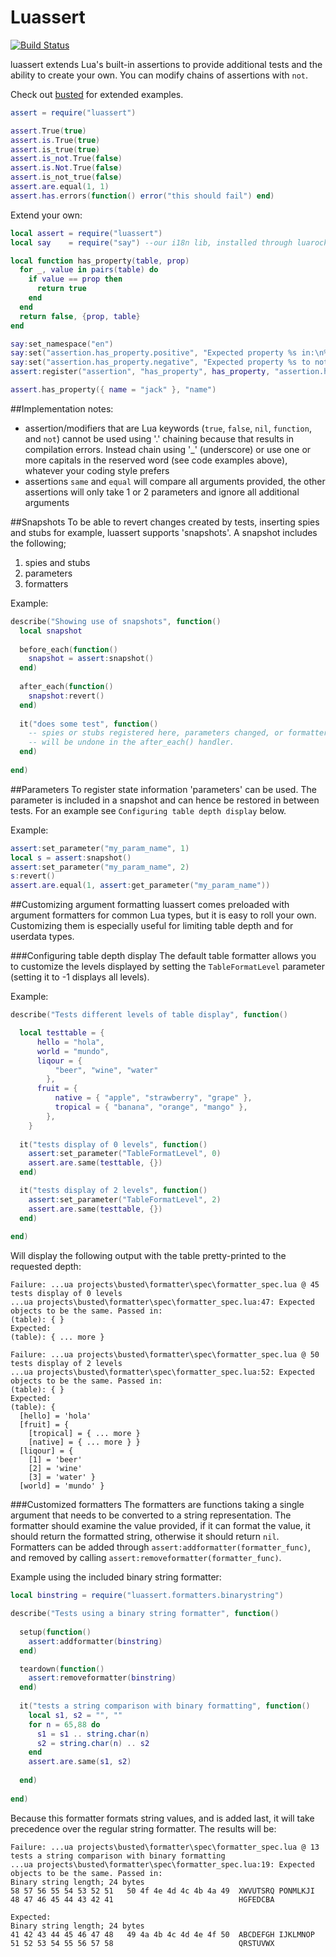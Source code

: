 Luassert
========

[![Build Status](https://secure.travis-ci.org/Olivine-Labs/luassert.png)](http://secure.travis-ci.org/Olivine-Labs/luassert)

luassert extends Lua's built-in assertions to provide additional tests and the ability to create your own. You can modify chains of assertions with `not`.

Check out [busted](http://www.olivinelabs.com/busted#asserts) for extended examples.

```lua
assert = require("luassert")

assert.True(true)
assert.is.True(true)
assert.is_true(true)
assert.is_not.True(false)
assert.is.Not.True(false)
assert.is_not_true(false)
assert.are.equal(1, 1)
assert.has.errors(function() error("this should fail") end)
```

Extend your own:

```lua
local assert = require("luassert")
local say    = require("say") --our i18n lib, installed through luarocks, included as a luassert dependency

local function has_property(table, prop)
  for _, value in pairs(table) do
    if value == prop then
      return true
    end
  end
  return false, {prop, table}
end

say:set_namespace("en")
say:set("assertion.has_property.positive", "Expected property %s in:\n%s")
say:set("assertion.has_property.negative", "Expected property %s to not be in:\n%s")
assert:register("assertion", "has_property", has_property, "assertion.has_property.positive", "assertion.has_property.negative")

assert.has_property({ name = "jack" }, "name")
```

##Implementation notes:

* assertion/modifiers that are Lua keywords (`true`, `false`, `nil`, `function`, and `not`) cannot be used using '.' chaining because that results in compilation errors. Instead chain using '_' (underscore) or use one or more capitals in the reserved word (see code examples above), whatever your coding style prefers
* assertions `same` and `equal` will compare all arguments provided, the other assertions will only take 1 or 2 parameters and ignore all additional arguments

##Snapshots
To be able to revert changes created by tests, inserting spies and stubs for example, luassert supports 'snapshots'. A snapshot includes the following;

1. spies and stubs
1. parameters
1. formatters

Example:
```lua
describe("Showing use of snapshots", function()
  local snapshot
  
  before_each(function()
    snapshot = assert:snapshot()
  end)
  
  after_each(function()
    snapshot:revert()
  end)
  
  it("does some test", function()
    -- spies or stubs registered here, parameters changed, or formatters added
    -- will be undone in the after_each() handler.
  end)
  
end)
```

##Parameters
To register state information 'parameters' can be used. The parameter is included in a snapshot and can hence be restored in between tests. For an example see `Configuring table depth display` below.

Example:
```lua
assert:set_parameter("my_param_name", 1)
local s = assert:snapshot()
assert:set_parameter("my_param_name", 2)
s:revert()
assert.are.equal(1, assert:get_parameter("my_param_name"))
```

##Customizing argument formatting
luassert comes preloaded with argument formatters for common Lua types, but it is easy to roll your own. Customizing them is especially useful for limiting table depth and for userdata types.

###Configuring table depth display
The default table formatter allows you to customize the levels displayed by setting the `TableFormatLevel` parameter (setting it to -1 displays all levels). 

Example:
```lua
describe("Tests different levels of table display", function()

  local testtable = {
      hello = "hola",
      world = "mundo",
      liqour = {
          "beer", "wine", "water"
        },
      fruit = {
          native = { "apple", "strawberry", "grape" },
          tropical = { "banana", "orange", "mango" },
        },
    }
    
  it("tests display of 0 levels", function()
    assert:set_parameter("TableFormatLevel", 0)
    assert.are.same(testtable, {})
  end)

  it("tests display of 2 levels", function()
    assert:set_parameter("TableFormatLevel", 2)
    assert.are.same(testtable, {})
  end)
  
end)
```

Will display the following output with the table pretty-printed to the requested depth:
```Failure: ...ua projects\busted\formatter\spec\formatter_spec.lua @ 45tests display of 0 levels...ua projects\busted\formatter\spec\formatter_spec.lua:47: Expected objects to be the same. Passed in:(table): { }Expected:(table): { ... more }Failure: ...ua projects\busted\formatter\spec\formatter_spec.lua @ 50tests display of 2 levels...ua projects\busted\formatter\spec\formatter_spec.lua:52: Expected objects to be the same. Passed in:(table): { }Expected:(table): {  [hello] = 'hola'  [fruit] = {    [tropical] = { ... more }    [native] = { ... more } }  [liqour] = {    [1] = 'beer'    [2] = 'wine'    [3] = 'water' }  [world] = 'mundo' }```###Customized formatters
The formatters are functions taking a single argument that needs to be converted to a string representation. The formatter should examine the value provided, if it can format the value, it should return the formatted string, otherwise it should return `nil`.
Formatters can be added through `assert:addformatter(formatter_func)`, and removed by calling `assert:removeformatter(formatter_func)`.

Example using the included binary string formatter:
```lua
local binstring = require("luassert.formatters.binarystring")

describe("Tests using a binary string formatter", function()
    
  setup(function()
    assert:addformatter(binstring)
  end)

  teardown(function()
    assert:removeformatter(binstring)
  end)
  
  it("tests a string comparison with binary formatting", function()
    local s1, s2 = "", ""
    for n = 65,88 do
      s1 = s1 .. string.char(n)
      s2 = string.char(n) .. s2
    end
    assert.are.same(s1, s2)
    
  end)
     
end)
```

Because this formatter formats string values, and is added last, it will take precedence over the regular string formatter. The results will be:
```
Failure: ...ua projects\busted\formatter\spec\formatter_spec.lua @ 13
tests a string comparison with binary formatting
...ua projects\busted\formatter\spec\formatter_spec.lua:19: Expected objects to be the same. Passed in:
Binary string length; 24 bytes
58 57 56 55 54 53 52 51   50 4f 4e 4d 4c 4b 4a 49  XWVUTSRQ PONMLKJI
48 47 46 45 44 43 42 41                            HGFEDCBA

Expected:
Binary string length; 24 bytes
41 42 43 44 45 46 47 48   49 4a 4b 4c 4d 4e 4f 50  ABCDEFGH IJKLMNOP
51 52 53 54 55 56 57 58                            QRSTUVWX
```

